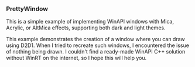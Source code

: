 ### PrettyWindow
This is a simple example of implementing WinAPI windows with Mica, Acrylic, or AltMica effects, supporting both dark and light themes.

This example demonstrates the creation of a window where you can draw using D2D1.
When I tried to recreate such windows, I encountered the issue of nothing being drawn.
I couldn't find a ready-made WinAPI C++ solution without WinRT on the internet, so I hope this will help you.
